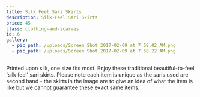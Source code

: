 ```yaml
---
title: Silk Feel Sari Skirts
description: Silk-Feel Sari Skirts
price: 45
class: clothing-and-scarves
id: 6
gallery:
  - pic_path: /uploads/Screen Shot 2017-02-09 at 7.58.02 AM.png
  - pic_path: /uploads/Screen Shot 2017-02-09 at 7.58.22 AM.png
---
```



Printed upon silk, one size fits most. Enjoy these traditional beautiful-to-feel 'silk feel' sari skirts. Please note each item is unique as the saris used are second hand - the skirts in the image are to give an idea of what the item is like but we cannot guarantee these exact same items.

